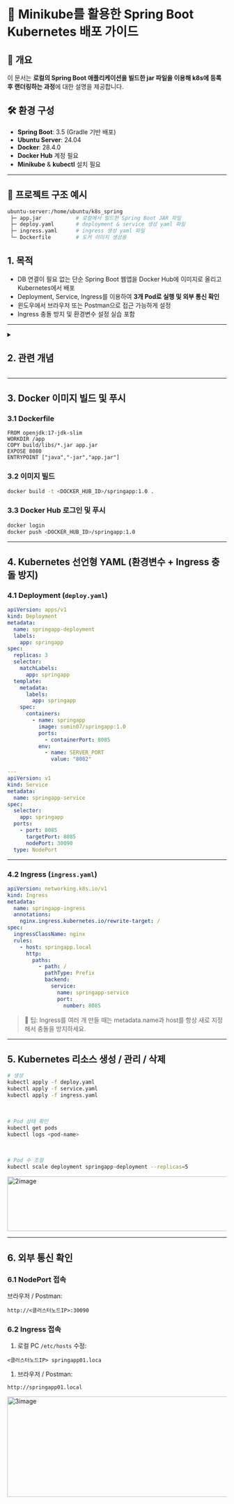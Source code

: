# 🐳 Minikube를 활용한 Spring Boot Kubernetes 배포 가이드

## 📌 개요
이 문서는 **로컬의 Spring Boot 애플리케이션을 빌드한 jar 파일을 이용해 k8s에 등록 후 랜더링하는 과정**에 대한 설명을 제공합니다.

## 🛠 환경 구성
- **Spring Boot**: 3.5 (Gradle 기반 배포)  
- **Ubuntu Server**: 24.04  
- **Docker**: 28.4.0 
- **Docker Hub** 계정 필요  
- **Minikube** & **kubectl** 설치 필요 

---

## 📂 프로젝트 구조 예시

```bash
ubuntu-server:/home/ubuntu/k8s_spring
 ├─ app.jar           # 로컬에서 빌드한 Spring Boot JAR 파일
 ├─ deploy.yaml       # deployment & service 생성 yaml 파일
 ├─ ingress.yaml      # ingress 생성 yaml 파일
 └─ Dockerfile        # 도커 이미지 생성용
```

## 1. 목적

- DB 연결이 필요 없는 단순 Spring Boot 웹앱을 Docker Hub에 이미지로 올리고 Kubernetes에서 배포
- Deployment, Service, Ingress를 이용하여 **3개 Pod로 실행 및 외부 통신 확인**
- 윈도우에서 브라우저 또는 Postman으로 접근 가능하게 설정
- Ingress 충돌 방지 및 환경변수 설정 실습 포함

---
<details>
<summary><h2>2. 관련 개념</h2></summary>

## 1️⃣ Docker 관련 개념

1. **이미지(Image) vs 컨테이너(Container)**
    - 이미지: 실행 가능한 애플리케이션과 환경 설정이 포함된 패키지
    - 컨테이너: 이미지를 실제로 실행한 상태
    - `docker run` → 컨테이너 생성 및 실행
2. **Dockerfile**
    - 이미지를 만들기 위한 선언적 파일
    - `FROM`, `COPY`, `WORKDIR`, `EXPOSE`, `ENTRYPOINT` 같은 명령어 사용
3. **Docker Hub**
    - 이미지 저장소
    - `docker push` → 이미지 업로드, `docker pull` → 이미지 다운로드
4. **컨테이너 포트 매핑**
    - `docker run -p 8080:8080`: 호스트 8080 → 컨테이너 8080

---

## 2️⃣ Kubernetes 핵심 개념

1. **Pod**
    - Kubernetes에서 가장 작은 배포 단위
    - 하나 이상의 컨테이너를 포함
    - 단일 Pod 내 컨테이너는 같은 네트워크와 스토리지를 공유
2. **Deployment**
    - Pod를 선언형으로 관리
    - ReplicaSet을 생성하여 지정한 개수(replica)만큼 Pod 유지
    - 롤링 업데이트, 롤백 가능
3. **Service**
    - Pod의 네트워크 접근을 안정적으로 제공
    - 타입:
        - ClusterIP: 클러스터 내부 접근 전용
        - NodePort: 외부에서 IP:Port로 접근 가능
        - LoadBalancer: 클라우드 환경에서 외부 LoadBalancer 제공
    - Pod Selector로 대상 Pod 지정
4. **Ingress**
    - HTTP/HTTPS 요청을 라우팅
    - host + path 기반으로 Service와 연결
    - 여러 Ingress가 겹치면 충돌 발생
    - Nginx Ingress Controller가 필요
5. **NodePort vs Ingress**
    - NodePort: 단순 포트 매핑, 테스트용
    - Ingress: 도메인 기반 접근, 외부 통신 시 권장

---

## 3️⃣ Kubernetes 관리 명령어

| 작업 | 명령어 |
| --- | --- |
| 리소스 생성 | `kubectl apply -f <file.yaml>` |
| Pod 상태 확인 | `kubectl get pods` |
| 로그 확인 | `kubectl logs <pod-name>` |
| 스케일 조정 | `kubectl scale deployment <name> --replicas=<n>` |
| 리소스 삭제 | `kubectl delete -f <file.yaml>` |
| Service 확인 | `kubectl get svc` |
| Ingress 확인 | `kubectl get ingress` |

---

## 4️⃣ 환경변수 사용 개념

- Pod 안 컨테이너에서 실행 환경을 설정하는 방법
- YAML에서 `env:`를 사용하여 key/value 지정
- 예: `SERVER_PORT`, `APP_ENV`
- 코드에서 `System.getenv("APP_ENV")` 등으로 접근 가능

---

## 5️⃣ 실습 중 유의할 개념

1. **Ingress 충돌 방지**
    - 호스트(host) + 경로(path) 중복 X
    - 기존 Ingress가 있는 경우 삭제하거나 새 이름/호스트 사용
2. **Pod CrashLoopBackOff**
    - 컨테이너가 바로 죽는 상태
    - 로그 확인 필요 (`kubectl logs` / `-previous`)
3. **NodePort 포트 충돌**
    - NodePort는 클러스터 전체에서 중복 X
    - 30000~32767 범위 내 사용
4. **Docker Hub 연동**
    - 반드시 `docker build → docker push → kubectl Deployment image` 순서
5. **설정을 편집할 때, 기존 설정을 삭제한 뒤에 yaml 파일을 수정하고 다시 적용시켜야 함**
    - 예시 : nginx-ingress.yaml 설정을 수정할 경우
   <img width="660" height="92" alt="image" src="https://github.com/user-attachments/assets/628b6f11-29ad-4cba-b166-dfc50c72b966" />



</details>

---

## 3. Docker 이미지 빌드 및 푸시

### 3.1 Dockerfile

```docker
FROM openjdk:17-jdk-slim
WORKDIR /app
COPY build/libs/*.jar app.jar
EXPOSE 8080
ENTRYPOINT ["java","-jar","app.jar"]
```

### 3.2 이미지 빌드

```bash
docker build -t <DOCKER_HUB_ID>/springapp:1.0 .
```

### 3.3 Docker Hub 로그인 및 푸시

```bash
docker login
docker push <DOCKER_HUB_ID>/springapp:1.0
```

---

## 4. Kubernetes 선언형 YAML (환경변수 + Ingress 충돌 방지)

### 4.1 Deployment (`deploy.yaml`)

```yaml
apiVersion: apps/v1
kind: Deployment
metadata:
  name: springapp-deployment
  labels:
    app: springapp
spec:
  replicas: 3
  selector:
    matchLabels:
      app: springapp
  template:
    metadata:
      labels:
        app: springapp
    spec:
      containers:
        - name: springapp
          image: sumin07/springapp:1.0
          ports:
            - containerPort: 8085
          env:
            - name: SERVER_PORT
              value: "8082"

---
apiVersion: v1
kind: Service
metadata:
  name: springapp-service
spec:
  selector:
    app: springapp
  ports:
    - port: 8085       
      targetPort: 8085 
      nodePort: 30090
  type: NodePort
```

---

### 4.2 Ingress (`ingress.yaml`)

```yaml
apiVersion: networking.k8s.io/v1
kind: Ingress
metadata:
  name: springapp-ingress
  annotations:
    nginx.ingress.kubernetes.io/rewrite-target: /
spec:
  ingressClassName: nginx
  rules:
    - host: springapp.local
      http:
        paths:
          - path: /
            pathType: Prefix
            backend:
              service:
                name: springapp-service
                port:
                  number: 8085
```

> 🔹 팁: Ingress를 여러 개 만들 때는 metadata.name과 host를 항상 새로 지정해서 충돌을 방지하세요.
> 

---

## 5. Kubernetes 리소스 생성 / 관리 / 삭제

```bash
# 생성
kubectl apply -f deploy.yaml
kubectl apply -f service.yaml
kubectl apply -f ingress.yaml
```

<br>

```bash
# Pod 상태 확인
kubectl get pods
kubectl logs <pod-name>
```

<br>

```bash
# Pod 수 조절
kubectl scale deployment springapp-deployment --replicas=5
```
<img width="1470" height="125" alt="2image" src="https://github.com/user-attachments/assets/ea9660e8-15d4-46a4-930c-e56354a31c87" />



---

## 6. 외부 통신 확인


### 6.1 NodePort 접속

브라우저 / Postman:

```
http://<클러스터노드IP>:30090
```

### 6.2 Ingress 접속

1. 로컬 PC `/etc/hosts` 수정:

```
<클러스터노드IP> springapp01.loca
```

1. 브라우저 / Postman:
```
http://springapp01.local
```

<img width="1470" height="230" alt="3image" src="https://github.com/user-attachments/assets/f42e2ee0-5ece-4432-97f7-d6d51766da72" />
